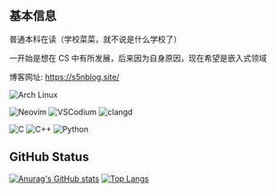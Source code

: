 ## 基本信息

普通本科在读（学校菜菜，就不说是什么学校了）

一开始是想在 CS 中有所发展，后来因为自身原因，现在希望是嵌入式领域

博客网址: https://s5nblog.site/

![Arch Linux](https://img.shields.io/badge/Arch_Linux-4682B4?logo=archlinux&logoColor=white)

![Neovim](https://img.shields.io/badge/NeoVim-57A143?logo=neovim&logoColor=white)
![VSCodium](https://img.shields.io/badge/VSCodium-1E90FF?logo=vscodium&logoColor=white)
![clangd](https://img.shields.io/badge/clangd-000000?logo=llvm&logoColor=white)

![C](https://img.shields.io/badge/C-00599C?logo=c&logoColor=white)
![C++](https://img.shields.io/badge/Cpp-00599C?logo=cplusplus&logoColor=white)
![Python](https://img.shields.io/badge/python-10589C?logo=python&logoColor=white)


## GitHub Status

[![Anurag's GitHub stats](https://github-readme-stats.vercel.app/api?username=suoyuan666&show_icons=true)](https://github.com/anuraghazra/github-readme-stats)
[![Top Langs](https://github-readme-stats.vercel.app/api/top-langs/?username=suoyuan666&card_width=470&hide=astro,typescript,css,javascript)](https://github.com/anuraghazra/github-readme-stats)
